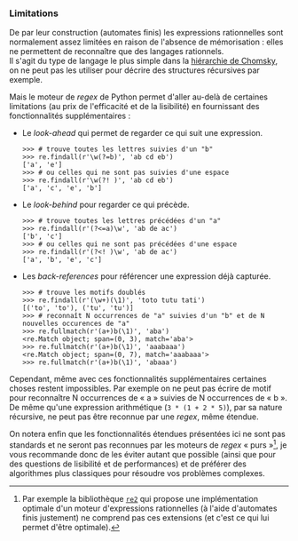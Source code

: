 ### Limitations

De par leur construction (automates finis) les expressions rationnelles sont normalement assez limitées en raison de l'absence de mémorisation : elles ne permettent de reconnaître que des langages rationnels.  
Il s'agit du type de langage le plus simple dans la [hiérarchie de Chomsky](https://fr.wikipedia.org/wiki/Hi%C3%A9rarchie_de_Chomsky), on ne peut pas les utiliser pour décrire des structures récursives par exemple.

Mais le moteur de _regex_ de Python permet d'aller au-delà de certaines limitations (au prix de l'efficacité et de la lisibilité) en fournissant des fonctionnalités supplémentaires :

* Le _look-ahead_ qui permet de regarder ce qui suit une expression.

    ```pycon
    >>> # trouve toutes les lettres suivies d'un "b"
    >>> re.findall(r'\w(?=b)', 'ab cd eb')
    ['a', 'e']
    >>> # ou celles qui ne sont pas suivies d'une espace
    >>> re.findall(r'\w(?! )', 'ab cd eb')
    ['a', 'c', 'e', 'b']
    ```

* Le _look-behind_ pour regarder ce qui précède.

    ```pycon
    >>> # trouve toutes les lettres précédées d'un "a"
    >>> re.findall(r'(?<=a)\w', 'ab de ac')
    ['b', 'c']
    >>> # ou celles qui ne sont pas précédées d'une espace
    >>> re.findall(r'(?<! )\w', 'ab de ac')
    ['a', 'b', 'e', 'c']
    ```

* Les _back-references_ pour référencer une expression déjà capturée.

    ```pycon
    >>> # trouve les motifs doublés
    >>> re.findall(r'(\w+)(\1)', 'toto tutu tati')
    [('to', 'to'), ('tu', 'tu')]
    >>> # reconnaît N occurrences de "a" suivies d'un "b" et de N nouvelles occurences de "a"
    >>> re.fullmatch(r'(a+)b(\1)', 'aba')
    <re.Match object; span=(0, 3), match='aba'>
    >>> re.fullmatch(r'(a+)b(\1)', 'aaabaaa')
    <re.Match object; span=(0, 7), match='aaabaaa'>
    >>> re.fullmatch(r'(a+)b(\1)', 'abaaa')
    ```

Cependant, même avec ces fonctionnalités supplémentaires certaines choses restent impossibles.
Par exemple on ne peut pas écrire de motif pour reconnaître N occurrences de « a » suivies de N occurrences de « b ».  
De même qu'une expression arithmétique (`3 * (1 + 2 * 5)`), par sa nature récursive, ne peut pas être reconnue par une _regex_, même étendue.

On notera enfin que les fonctionnalités étendues présentées ici ne sont pas standards et ne seront pas reconnues par les moteurs de _regex_ « purs »[^re2], je vous recommande donc de les éviter autant que possible (ainsi que pour des questions de lisibilité et de performances) et de préférer des algorithmes plus classiques pour résoudre vos problèmes complexes.

[^re2]: Par exemple la bibliothèque [`re2`](https://pypi.org/project/google-re2/) qui propose une implémentation optimale d'un moteur d'expressions rationnelles (à l'aide d'automates finis justement) ne comprend pas ces extensions (et c'est ce qui lui permet d'être optimale).
